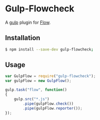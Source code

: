 # Gulp-Flowcheck
A [gulp](https://gulpjs.com) plugin for [Flow](http://flowtype.org).

## Installation
```bash
$ npm install --save-dev gulp-flowcheck;
```

## Usage
```js
var GulpFlow = require("gulp-flowcheck");
var gulpFlow = new GulpFlow();

gulp.task("flow", function()
{
    gulp.src("*.js")
        .pipe(gulpFlow.check())
        .pipe(gulpFlow.reporter());
});
```

